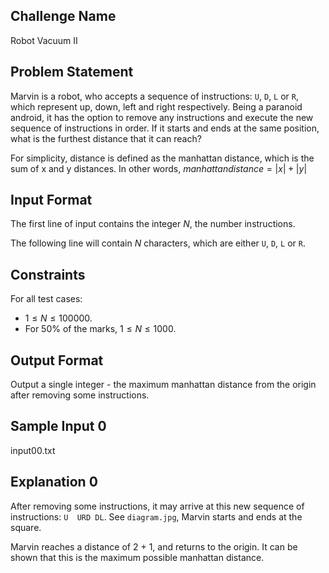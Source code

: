 ## Challenge Name

Robot Vacuum II

## Problem Statement

Marvin is a robot, who accepts a sequence of instructions: `U`, `D`, `L` or `R`, which represent up, down, left and right respectively. Being a paranoid android, it has the option to remove any instructions and execute the new sequence of instructions in order. If it starts and ends at the same position, what is the furthest distance that it can reach?

For simplicity, distance is defined as the manhattan distance, which is the sum of x and y distances. In other words, $manhattan distance = |x| + |y|$


## Input Format

The first line of input contains the integer $N$, the number instructions.

The following line will contain $N$ characters, which are either `U`, `D`, `L` or `R`.

## Constraints

For all test cases:

- $1 \le N \le 100000$.
- For 50% of the marks, $1 \le N \le 1000$.

## Output Format

Output a single integer - the maximum manhattan distance from the origin after removing some instructions.

## Sample Input 0

input00.txt

## Explanation 0

After removing some instructions, it may arrive at this new sequence of instructions: `U  URD DL`. See `diagram.jpg`, Marvin starts and ends at the square.

Marvin reaches a distance of 2 + 1, and returns to the origin. It can be shown that this is the maximum possible manhattan distance.